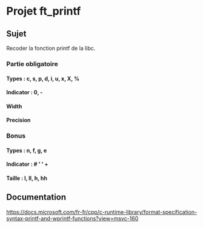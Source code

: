 # Projet ft_printf

## Sujet
Recoder la fonction printf de la libc.

### Partie obligatoire
#### Types : c, s, p, d, i, u, x, X, %

#### Indicator : 0, -
#### Width
#### Precision

### Bonus
#### Types : n, f, g, e

#### Indicator : # ' ' +
#### Taille : l, ll, h, hh

## Documentation
https://docs.microsoft.com/fr-fr/cpp/c-runtime-library/format-specification-syntax-printf-and-wprintf-functions?view=msvc-160